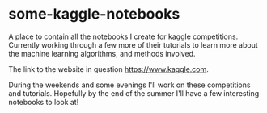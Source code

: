 # some-kaggle-notebooks
A place to contain all the notebooks I create for kaggle competitions. Currently working through a few more of their tutorials to learn more about the machine learning algorithms, and methods involved. 

The link to the website in question https://www.kaggle.com.

During the weekends and some evenings I'll work on these competitions and tutorials. Hopefully by the end of the summer I'll have a few interesting notebooks to look at!
